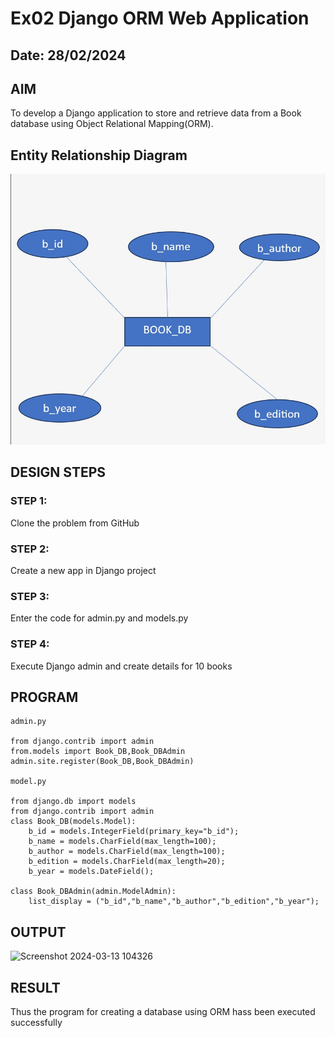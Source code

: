 # Ex02 Django ORM Web Application
## Date: 28/02/2024

## AIM
To develop a Django application to store and retrieve data from a Book database using Object Relational Mapping(ORM).

## Entity Relationship Diagram

![alt text](ER.jpg)

## DESIGN STEPS

### STEP 1:
Clone the problem from GitHub

### STEP 2:
Create a new app in Django project

### STEP 3:
Enter the code for admin.py and models.py

### STEP 4:
Execute Django admin and create details for 10 books

## PROGRAM

```
admin.py

from django.contrib import admin
from.models import Book_DB,Book_DBAdmin
admin.site.register(Book_DB,Book_DBAdmin)

model.py

from django.db import models
from django.contrib import admin
class Book_DB(models.Model):
    b_id = models.IntegerField(primary_key="b_id");
    b_name = models.CharField(max_length=100);
    b_author = models.CharField(max_length=100);
    b_edition = models.CharField(max_length=20);
    b_year = models.DateField();

class Book_DBAdmin(admin.ModelAdmin):
    list_display = ("b_id","b_name","b_author","b_edition","b_year");

```

## OUTPUT

![Screenshot 2024-03-13 104326](https://github.com/jayahari10001/ORM/assets/115681467/248d896c-90e5-4345-add3-eb6116a0b22c)


## RESULT
Thus the program for creating a database using ORM hass been executed successfully
